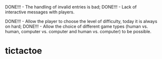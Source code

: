 <!-- The first step of our hiring process is a small challenge which will give us an idea of your skills and capability.

We will judge by the criteria: Code maintenance, readability, separation of responsibilities and expressiveness of names. You are free to change this project in any way to deliver a production quality code.

The game.rb file is the classic tic-tac-toe. However, the code is a mess and there are several issues that can be improved such as: -->

DONE!!! - The handling of invalid entries is bad;
DONE!!! - Lack of interactive messages with players.

<!-- We would also like to add some new features like: -->
DONE!!! - Allow the player to choose the level of difficulty, today it is always on hard;
DONE!!! - Allow the choice of different game types (human vs. human, computer vs. computer and human vs. computer) to be possible.

<!-- Can you help us finish the game?

Important:
- You will have 7 days to do as much as you can. We know that time is short and very difficult to do everything. But do as much as you can;
- After completion send us a git bundle to raphael@ecoportal.co.nz -->
# tictactoe
